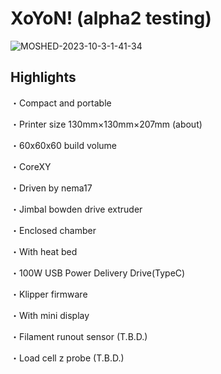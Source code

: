 # XoYoN! (alpha2 testing) 

![MOSHED-2023-10-3-1-41-34](https://github.com/Nekozombie666/PoYoN/assets/54419831/97da6006-b138-4203-af00-b51859339df4)


## Highlights
・Compact and portable

・Printer size 130mm×130mm×207mm (about)

・60x60x60 build volume

・CoreXY 

・Driven by nema17

・Jimbal bowden drive extruder

・Enclosed chamber

・With heat bed

・100W USB Power Delivery Drive(TypeC)

・Klipper firmware

・With mini display

・Filament runout sensor (T.B.D.)

・Load cell z probe (T.B.D.)
